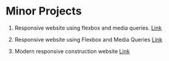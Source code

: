 # Minor Projects

1. Responsive website using flexbox and media queries. [Link](https://orange-aryn-57.tiiny.site)

2. Responsive website using Flexbox and Media Queries [Link](https://silver-lydie-14.tiiny.site)

3. Modern responsive construction website [Link](https://kannanjayachandran.github.io/construction-website/)
